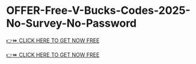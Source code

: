 # OFFER-Free-V-Bucks-Codes-2025-No-Survey-No-Password


[👉⏩ CLICK HERE TO GET NOW FREE]( https://appbitly.com/funtenig)

[👉⏩ CLICK HERE TO GET NOW FREE]( https://appbitly.com/funtenig)
